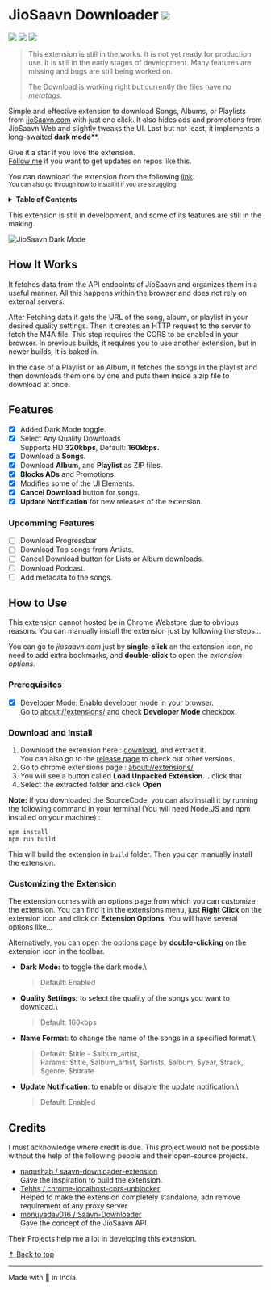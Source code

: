 # JioSaavn Downloader ![][sh_chrome]

[![][sh_gh_stars]](#) [![][sh_version]](#) [![][sh_downloads]][release]

> This extension is still in the works. It is not yet ready for production use. It is still in the early stages of development. Many features are missing and bugs are still being worked on.
>
> The Download is working right but currently the files have _no metatags_.

Simple and effective extension to download Songs, Albums, or Playlists from [jioSaavn.com](https://jioSaavn.com) with just one click. It also hides ads and promotions from JioSaavn Web and slightly tweaks the UI. Last but not least, it implements a long-awaited **dark mode****.

Give it a star if you love the extension.\
[Follow me][profile] if you want to get updates on repos like this.

You can download the extension from the following [link][download].\
<small>You can also go through how to install it if you are struggling.</small>

<details>
 <summary><b>Table of Contents</b></summary>
 <ul>
  <li><a href='#how-it-works'>How It Works</a></li>
  <li><a href='#features'>Features</a></li>
  <li><a href='#how-to-use'>How to Use</a></li>
    <ul>
      <li><a href='#prerequisites'>Prerequisites</a></li>
      <li><a href='#download-and-install'>Downnloaad and install</a></li>
      <li><a href='#customizing-the-extension'>Customize Extension</a></li>
    </ul>
  <li><a href='#credits'>Credits</a></li>
 </ul>
</details>

This extension is still in development, and some of its features are still in the making.

![JioSaavn Dark Mode][img_1]

## How It Works

It fetches data from the API endpoints of JioSaavn and organizes them in a useful manner. All this happens within the browser and does not rely on external servers.

After Fetching data it gets the URL of the song, album, or playlist in your desired quality settings. Then it creates an HTTP request to the server to fetch the M4A file. This step requires the CORS to be enabled in your browser. In previous builds, it requires you to use another extension, but in newer builds, it is baked in.

In the case of a Playlist or an Album, it fetches the songs in the playlist and then downloads them one by one and puts them inside a zip file to download at once.

## Features

- [x] Added Dark Mode toggle.
- [x] Select Any Quality Downloads\
      Supports HD **320kbps**, Default: **160kbps**.
- [x] Download a **Songs**.
- [x] Download **Album**, and **Playlist** as ZIP files.
- [x] **Blocks ADs** and Promotions.
- [x] Modifies some of the UI Elements.
- [x] **Cancel Download** button for songs.
- [x] **Update Notification** for new releases of the extension.

### Upcomming Features

- [ ] Download Progressbar
- [ ] Download Top songs from Artists.
- [ ] Cancel Download button for Lists or Album downloads.
- [ ] Download Podcast.
- [ ] Add metadata to the songs.

## How to Use

This extension cannot hosted be in Chrome Webstore due to obvious reasons. You can manually install the extension just by following the steps...

You can go to _jiosaavn.com_ just by **single-click** on the extension icon, no need to add extra bookmarks, and **double-click** to open the _extension options_.

### Prerequisites

- [x] Developer Mode: Enable developer mode in your browser.\
       Go to [about://extensions/][about_ext] and check **Developer Mode** checkbox.

### Download and Install

1. Download the extension here : [download][download], and extract it.\
   You can also go to the [release page][release] to check out other versions.
2. Go to chrome extensions page : [about://extensions/][about_ext]
3. You will see a button called **Load Unpacked Extension...** click that
4. Select the extracted folder and click **Open**

**Note:** If you downloaded the SourceCode, you can also install it by running the following command in your terminal (You will need Node.JS and npm installed on your machine) :

``` shell
npm install
npm run build
```

This will build the extension in `build` folder. Then you can manually install the extension.

### Customizing the Extension

The extension comes with an options page from which you can customize the extension. You can find it in the extensions menu, just **Right Click** on the extension icon and click on **Extension Options**. You will have several options like...

Alternatively, you can open the options page by **double-clicking** on the extension icon in the toolbar.

- **Dark Mode:** to toggle the dark mode.\
  > Default: Enabled
- **Quality Settings:** to select the quality of the songs you want to download.\
  > Default: 160kbps
- **Name Format**: to change the name of the songs in a specified format.\
  > Default: $title - $album_artist,\
  > Params: $title, $album_artist, $artists, $album, $year, $track, $genre, $bitrate
- **Update Notification**: to enable or disable the update notification.\
  > Default: Enabled

## Credits

I must acknowledge where credit is due. This project would not be possible without the help of the following people and their open-source projects.

- [naqushab / saavn-downloader-extension](https://github.com/naqushab/saavn-downloader-extension)\
  Gave the inspiration to build the extension.
- [Tehhs / chrome-localhost-cors-unblocker](https://github.com/Tehhs/chrome-localhost-cors-unblocker)\
  Helped to make the extension completely standalone, adn remove requirement of any proxy server.
- [monuyadav016 / Saavn-Downloader](https://github.com/monuyadav016/Saavn-Downloader)\
  Gave the concept of the JioSaavn API.

Their Projects help me a lot in developing this extension.

[&#x21e1; Back to top](#)

---

Made with 💖 in India.

[about_ext]: about://extensions/
[release]: https://github.com/GrayGalaxy/jiosaavn-downloader/releases ' '
[download]: https://github.com/GrayGalaxy/jiosaavn-downloader/releases/download/v22.2.26/release.zip 'Download'
[profile]: https://github.com/GrayGalaxy

<!--Images -->

[img_1]: https://user-images.githubusercontent.com/49820575/152336823-7ae2fa07-56a2-438e-9ff3-46a1d69566c6.jpg

<!-- Shields -->

[sh_gh_stars]: https://img.shields.io/github/stars/GrayGalaxy/jiosaavn-downloader?logo=github&label=Stars
[sh_chrome]: https://img.shields.io/badge/-Chrome-black?logo=google-chrome&logoColor=white
[sh_version]: https://img.shields.io/github/v/release/GrayGalaxy/jiosaavn-downloader?include_prereleases&label=Version
[sh_downloads]: https://img.shields.io/github/downloads/GrayGalaxy/jiosaavn-downloader/total?label=Downloads
